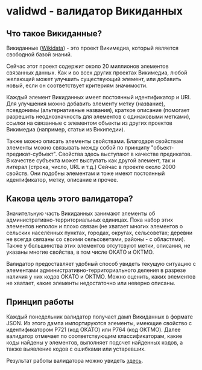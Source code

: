 # validwd - валидатор Викиданных
## Что такое Викиданные?
Викиданные ([Wikidata](https://www.wikidata.org/wiki/Wikidata:Main_Page)) - это проект Викимедиа, который является свободной базой знаний.

Сейчас этот проект содержит около 20 миллионов элементов связанных данных. Как и во всех других проектах Викимедиа, любой желающий может улучшить существующий элемент, или добавить новый, если он соответствует критериям значимости.

Каждый элемент Викиданных имеет постоянный идентификатор и URI. Для улучшения можно добавить элементу метку (название), псевдонимы (альтернативные названия), краткое описание (помогает разрешить неоднозначность для элементов с одинаковыми метками), ссылки на связанные с элементом объекты из других проектов Викимедиа (например, статьи из Википедии).

Также можно описать элементы свойствами. Благодаря свойствам элементы можно связывать между собой по принципу "объект-предикат-субъект". Свойства здесь выступают в качестве предикатов. В качестве субъекта может выступать как другой элемент, так и литерал (строка, число, URL и т.д.) Сейчас в проекте около 2000 свойств. Они подобны элементам и тоже имеют постоянный идентификатор, метку, описание и прочее.

## Какова цель этого валидатора?
Значительную часть Викиданных занимают элементы об административно-территориальных единицах. Пока набор этих элементов неполон и плохо связан (не хватает многих элементов о сельских населённых пунктах, городах, округах, сельсоветах; деревни не всегда связаны со своими сельсоветами, районы - с областями). Также у большинства этих элементов отсутсвуют метки, описания, не указаны многие свойства, в том числе ОКАТО и ОКТМО.

Валидатор предоставляет удобный способ увидеть текущую ситуацию с элементами административно-территориального деления в разрезе наличия у них кодов ОКАТО и ОКТМО. Можно оценить, каких элементов не хватает, какие элементы недостаточно или неверно описаны.

## Принцип работы
Каждый понедельник валидатор получает дамп Викиданных в формате JSON. Из этого дампа импортируются элементы, имеющие свойство с идентификатором P721 (код ОКАТО) или P764 (код ОКТМО). Далее валидатор отмечает по соответствующим классификаторам, какие коды найдены у элементов, выполняет подсчет найденных кодов, а также выявление кодов с ошибками или устаревших.

Результат работы валидатора можно увидеть [здесь](http://allardais.github.io/validwd/).
